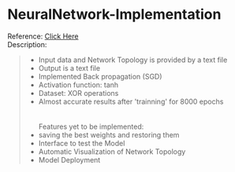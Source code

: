 # NeuralNetwork-Implementation
Reference: <a href="https://millermattson.com/dave/?p=54" target="_blank">Click Here</a>
<br>
Description:
> - Input data and Network Topology is provided by a text file<br>
> - Output is a text file<br>
> - Implemented Back propagation (SGD)<br>
> - Activation function: tanh<br>
> - Dataset: XOR operations<br>
> - Almost accurate results after 'trainning' for 8000 epochs<br>
<br><br>
Features yet to be implemented:
> - saving the best weights and restoring them<br>
> - Interface to test the Model<br>
> - Automatic Visualization of Network Topology<br>
> - Model Deployment<br>
